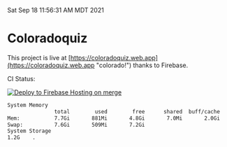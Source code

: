 Sat Sep 18 11:56:31 AM MDT 2021

# Coloradoquiz


This project is live at [https://coloradoquiz.web.app](https://coloradoquiz.web.app "colorado!") thanks to Firebase.

CI Status: 

[![Deploy to Firebase Hosting on merge](https://github.com/teamkushal/coloradoquiz/actions/workflows/firebase-hosting-merge.yml/badge.svg)](https://github.com/teamkushal/coloradoquiz/actions/workflows/firebase-hosting-merge.yml)

```bash
System Memory
               total        used        free      shared  buff/cache   available
Mem:           7.7Gi       881Mi       4.8Gi       7.0Mi       2.0Gi       6.5Gi
Swap:          7.6Gi       509Mi       7.2Gi
System Storage
1.2G	.
```
```bash

